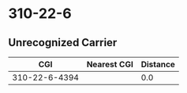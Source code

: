 # 310-22-6
## Unrecognized Carrier


| CGI | Nearest CGI | Distance |
|-----|-------------|----------|
| 310-22-6-4394 |  | 0.0 |
